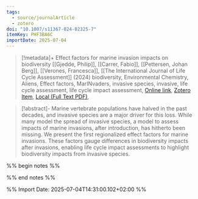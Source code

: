 ```yaml
---
tags:
  - source/journalArticle
  - zotero
doi: "10.1007/s11367-024-02325-7"
itemKey: PHF3BA6C
importDate: 2025-07-04
---
```

>[!metadata]+
> Effect factors for marine invasion impacts on biodiversity
> [[Gjedde, Philip]], [[Carrer, Fabio]], [[Pettersen, Johan Berg]], [[Verones, Francesca]], 
> [[The International Journal of Life Cycle Assessment]] (2024)
> biodiversity, Environmental Chemistry, Aliens, Effect factors, MarINvaders, invasive species, invasive, life cycle assessment, life cycle impact assessment, 
> [Online link](https://doi.org/10.1007/s11367-024-02325-7), [Zotero Item](zotero://select/library/items/PHF3BA6C), [Local (Full Text PDF)](file://C:/Users/aburg/Documents/references/zotero/storage/VN4MPFFH/Gjedde2024_Effectfactors.pdf), 

>[!abstract]-
>Marine vertebrate populations have halved in the past decades, and invasive species are a major driver for this loss. While many model the spread of invasive species, a model to assess impacts of marine invasions, after introduction, has hitherto been missing. We present the first regionalized effect factors for marine invasions. These factors gauge differences in biodiversity impacts after invasions, enabling life cycle impact assessments to highlight biodiversity impacts from invasive species.

%% begin notes %%

%% end notes %%

%% Import Date: 2025-07-04T14:31:00.102+02:00 %%
